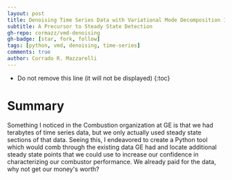 ```yaml
---
layout: post
title: Denoising Time Series Data with Variational Mode Decomposition In Python
subtitle: A Precursor to Steady State Detection
gh-repo: cormazz/vmd-denoising
gh-badge: [star, fork, follow]
tags: [python, vmd, denoising, time-series]
comments: true
author: Corrado R. Mazzarelli
---
```


* Do not remove this line (it will not be displayed)
{:toc}

# Summary
Something I noticed in the Combustion organization at GE is that we had terabytes of time series data, but we only actually used steady state sections of that data. Seeing this, I endeavored to create a Python tool which would comb through the existing data GE had and locate additional steady state points that we could use to increase our confidence in characterizing our combustor performance. We already paid for the data, why not get our money's worth?